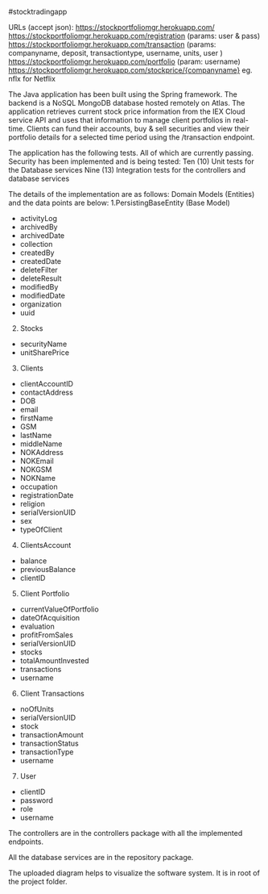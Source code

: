 #stocktradingapp

URLs (accept json): 
https://stockportfoliomgr.herokuapp.com/
https://stockportfoliomgr.herokuapp.com/registration (params: user & pass)
https://stockportfoliomgr.herokuapp.com/transaction (params:  companyname, deposit, transactiontype, username, units, user )
https://stockportfoliomgr.herokuapp.com/portfolio (param: username)
https://stockportfoliomgr.herokuapp.com/stockprice/{companyname} eg. nflx for Netflix

The Java application has been built using the Spring framework. The backend is a NoSQL MongoDB database hosted remotely on Atlas.
The application retrieves current stock price information from the IEX Cloud service API and uses that information to manage client portfolios in real-time. Clients can fund their accounts, buy & sell securities and view their portfolio details for a selected time period using the /transaction endpoint.

The application has the following tests. All of which are currently passing. Security has been implemented and is being tested: 
Ten (10) Unit tests for the Database services
Nine (13) Integration tests for the controllers and database services

The details of the implementation are as follows:
Domain Models (Entities) and the data points are below: 
1.PersistingBaseEntity (Base Model)
* activityLog
* archivedBy
* archivedDate
* collection
* createdBy
* createdDate
* deleteFilter
* deleteResult
* modifiedBy
* modifiedDate
* organization
* uuid

2. Stocks
* securityName
* unitSharePrice

3. Clients
* clientAccountID
* contactAddress
* DOB
* email
* firstName
* GSM
* lastName
* middleName
* NOKAddress
* NOKEmail
* NOKGSM
* NOKName
* occupation
* registrationDate
* religion
* serialVersionUID
* sex
* typeOfClient

4. ClientsAccount
* balance
* previousBalance
* clientID

5. Client Portfolio
* currentValueOfPortfolio
* dateOfAcquisition
* evaluation
* profitFromSales
* serialVersionUID
* stocks
* totalAmountInvested
* transactions
* username

6. Client Transactions
* noOfUnits
* serialVersionUID
* stock
* transactionAmount
* transactionStatus
* transactionType
* username

7. User
* clientID
* password
* role
* username

The controllers are in the controllers package with all the implemented endpoints.

All the database services are in the repository package. 

The uploaded diagram helps to visualize the software system. It is in root of the project folder.